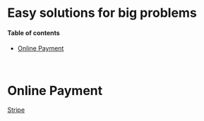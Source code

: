 # Easy solutions for big problems

#### Table of contents

* [Online Payment](#online-payment)

&nbsp;
# Online Payment
[Stripe](https://stripe.com/en-pl)